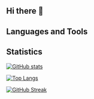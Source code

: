 ## Hi there 👋

<!--
**w3labkr/w3labkr** is a ✨ _special_ ✨ repository because its `README.md` (this file) appears on your GitHub profile.

Here are some ideas to get you started:

- 🔭 I’m currently working on ...
- 🌱 I’m currently learning ...
- 👯 I’m looking to collaborate on ...
- 🤔 I’m looking for help with ...
- 💬 Ask me about ...
- 📫 How to reach me: ...
- 😄 Pronouns: ...
- ⚡ Fun fact: ...
-->

## Languages and Tools


## Statistics

[![GitHub stats](https://github-readme-stats.vercel.app/api?username=w3labkr&count_private=true&show_icons=true&locale=en)](https://github.com/anuraghazra/github-readme-stats)

[![Top Langs](https://github-readme-stats.vercel.app/api/top-langs?username=w3labkr&show_icons=true&locale=en&layout=compact)](https://github.com/anuraghazra/github-readme-stats)

[![GitHub Streak](https://github-readme-streak-stats.herokuapp.com?user=w3labkr)](https://git.io/streak-stats)
